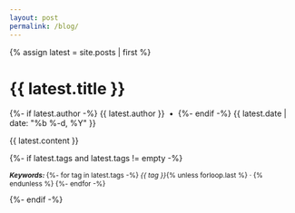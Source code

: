 ```yaml
---
layout: post
permalink: /blog/
---
```

{% assign latest = site.posts | first %}
<link rel="canonical" href="{{ latest.url | absolute_url }}">

<h1>{{ latest.title }}</h1>
<p class="post-meta">
  {%- if latest.author -%}
    <span class="byline">{{ latest.author }}</span>
    &nbsp;•&nbsp;
  {%- endif -%}

  <time datetime="{{ latest.date | date_to_xmlschema }}">
    {{ latest.date | date: "%b %-d, %Y" }}
  </time>
</p>

{{ latest.content }}

{%- if latest.tags and latest.tags != empty -%}
  <p class="post-tags" style="font-size:0.85em;">
    <strong><em>Keywords: </em></strong>
    {%- for tag in latest.tags -%}
      <em>{{ tag }}</em>{% unless forloop.last %}&nbsp;&middot;&nbsp;{% endunless %}
    {%- endfor -%}
  </p>
{%- endif -%}


<script type="application/ld+json">
{
  "@context": "https://schema.org",
  "@type": "EducationalAudience",
  "educationalRole": "learner",
  "name": "Algorithms Preparation",
  "description": "Practice Python algorithm problems interactively in your browser. Browse, solve, and contribute new tasks at /algoprep/."
}
</script>
